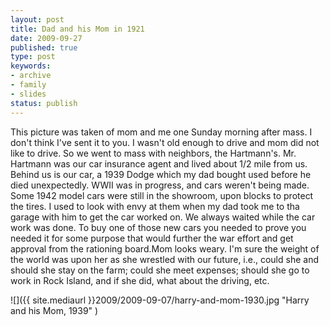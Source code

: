 ```yaml
---
layout: post
title: Dad and his Mom in 1921
date: 2009-09-27
published: true
type: post
keywords:
- archive
- family
- slides
status: publish
---
```

This picture was taken of mom and me one Sunday morning after mass.   I don't think I've sent it to you.  I wasn't old enough to drive and mom did not like to drive.  So we went to mass with neighbors, the Hartmann's.  Mr. Hartmann was our car insurance agent and lived about 1/2 mile from us.  Behind us is our car, a 1939 Dodge which my dad bought used before he died unexpectedly.  WWII was in progress, and cars weren't being made.  Some 1942 model cars were still in the showroom, upon blocks to protect the tires.  I used to look with envy at them when my dad took me to tha garage with him to get the car worked on.   We always waited while the car work was done.  To buy one of those new cars you needed to prove you needed it for some purpose that would further the war effort and get approval from the rationing board.Mom looks weary.  I'm sure the weight of the world was upon her as she wrestled with our future, i.e., could she and should she stay on the farm; could she meet expenses; should she go to work in Rock Island, and if she did, what about the driving, etc.

![]({{ site.mediaurl }}2009/2009-09-07/harry-and-mom-1930.jpg "Harry and his Mom, 1939" )
